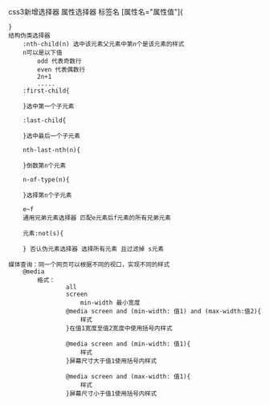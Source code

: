css3新增选择器
    属性选择器
    标签名 [属性名="属性值"]{

    }
    结构伪类选择器
        :nth-child(n) 选中该元素父元素中第n个是该元素的样式
        n可以是以下值
            odd 代表奇数行
            even 代表偶数行
            2n+1
            .....
        :first-child{

        }选中第一个子元素

        :last-child{

        }选中最后一个子元素

        nth-last-nth(n){

        }倒数第n个元素

        n-of-type(n){

        }选择第n个子元素

        e~f
        通用兄弟元素选择器 匹配e元素后f元素的所有兄弟元素

        元素:not(s){

        } 否认伪元素选择器 选择所有元素 且过滤掉 s元素
    
    媒体查询：同一个网页可以根据不同的视口，实现不同的样式
        @media
            格式：
                    all
                    screen
                        min-width 最小宽度
                    @media screen and (min-width: 值1) and (max-width:值2){
                        样式
                    }在值1宽度至值2宽度中使用括号内样式

                    @media screen and (min-width: 值1){
                        样式
                    }屏幕尺寸大于值1使用括号内样式

                    @media screen and (max-width: 值1){
                        样式
                    }屏幕尺寸小于值1使用括号内样式

